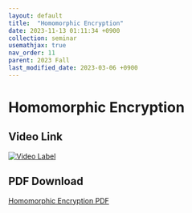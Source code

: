 ```yaml
---
layout: default
title:  "Homomorphic Encryption"
date: 2023-11-13 01:11:34 +0900
collection: seminar
usemathjax: true
nav_order: 11
parent: 2023 Fall
last_modified_date: 2023-03-06 +0900
---
```

# Homomorphic Encryption
<!-- ## <center> Abstract </center>
Francis Guthrie claimed in 1852 the four color problem. We
proof two essential lemmas and then solve six color problem. We expand
the proof of six color problem into five, four color problem. Kempe
published this proof in 1879. However the flaw was discovered in 1890
by Heawood. Although flawed, Kempe’s idea was used as one of a basic
tool. -->
## Video Link

[![Video Label](https://img.youtube.com/vi/LAxPLI5CbmU/hqdefault.jpg)](https://youtu.be/LAxPLI5CbmU)

## PDF Download

<a target='_blank' href='download/encryption.pdf'>Homomorphic Encryption PDF</a>